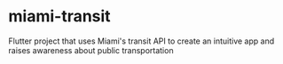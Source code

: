 # miami-transit
Flutter project that uses Miami's transit API to create an intuitive app and raises awareness about public transportation
